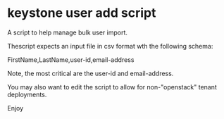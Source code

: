 keystone user add script
========================

A script to help manage bulk user import.

Thescript expects an input file in csv format wth the following schema:

FirstName,LastName,user-id,email-address

Note, the most critical are the user-id and email-address.

You may also want to edit the script to allow for non-"openstack" tenant deployments.

Enjoy
